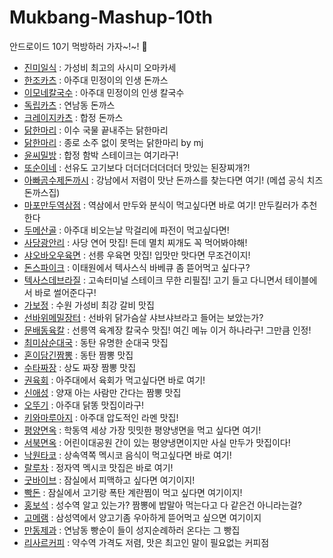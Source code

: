 # Mukbang-Mashup-10th

안드로이드 10기  먹방하러 가자~!~! 🤩

- [진미일식](https://blog.daum.net/wirbel/15524118) : 가성비 최고의 사시미 오마카세 
- [한조카츠](https://m.blog.naver.com/PostView.nhn?blogId=soothole&logNo=222044323430&proxyReferer=https:%2F%2Fwww.google.com%2F) : 아주대 민정이의 인생 돈까스
- [이모네칼국수](https://blog.naver.com/iamyours0422/222150905221) : 아주대 민정이의 인생 칼국수
- [독립카츠](https://m.blog.naver.com/PostView.nhn?blogId=belfry9&logNo=221008565056&proxyReferer=https:%2F%2Fwww.google.com%2F) : 연남동 돈까스
- [크레이지카츠](https://blog.naver.com/poohhoo/221939880286) : 합정 돈까스
- [닭한마리](https://mltr1017.tistory.com/512) : 이수 국물 끝내주는 닭한마리
- [닭한마리](https://m.blog.naver.com/ok3171/221315681646) : 종로 소주 없이 못먹는 닭한마리 by mj
- [윤씨밀방](https://m.blog.naver.com/pooo318/221298985976) :  합정 함박 스테이크는 여기라구!
- [또순이네](https://m.blog.naver.com/rambada_/221995465924) : 선유도 고기보다 더더더더더더더 맛있는 된장찌개?!
- [아빠곰수제돈까시](https://m.blog.naver.com/PostView.nhn?blogId=yjh860222&logNo=221361207576&proxyReferer=https:%2F%2Fwww.google.com%2F) : 강남에서 저렴이 맛난 돈까스를 찾는다면 여기! (메셥 공식 치즈 돈까스집)
- [마포만두역삼점](https://archerx.tistory.com/121) : 역삼에서 만두와 분식이 먹고싶다면 바로 여기! 만두킬러가 추천한다
- [두메산골](https://m.blog.naver.com/PostView.nhn?blogId=alswl9476&logNo=221369504508&proxyReferer=https:%2F%2Fwww.google.com%2F) : 아주대 비오는날 막걸리에 파전이 먹고싶다면!
- [사당광안리](https://m.blog.naver.com/PostView.nhn?blogId=qorgksk1&logNo=221252999680&proxyReferer=https:%2F%2Fwww.google.com%2F) : 사당 연어 맛집! 든데 멸치 찌개도 꼭 먹어봐야해!
- [샤오바오우육면](https://m.blog.naver.com/PostView.nhn?blogId=echo0401&logNo=221724131988&proxyReferer=https:%2F%2Fwww.google.com%2F) : 선릉 우육면 맛집! 입맛만 맛다면 무조건이지!
- [돈스파이크](https://shyness-crown.tistory.com/88) : 이태원에서 텍사스식 바베큐 좀 뜯어먹고 싶다구?
- [텍사스데브라질](https://m.blog.naver.com/PostView.nhn?blogId=sielle83&logNo=221292032754&proxyReferer=https:%2F%2Fwww.google.com%2F) : 고속터미널 스테이크 무한 리필집! 고기 들고 다니면서 테이블에서 바로 썰어준다구!
- [가보정](http://blog.naver.com/PostView.nhn?blogId=rkskrkskqkfk&logNo=221214514325&redirect=Dlog&widgetTypeCall=true&directAccess=false) : 수원 가성비 최강 갈비 맛집
- [선바위메밀장터](https://m.blog.naver.com/PostView.nhn?blogId=hyun910215&logNo=221372839613&proxyReferer=https:%2F%2Fwww.google.com%2F) : 선바위 닭가슴살 샤브샤브라고 들어는 보았는가?
- [문배동육칼](https://m.blog.naver.com/PostView.nhn?blogId=yddd7&logNo=221399555365&proxyReferer=https:%2F%2Fwww.google.com%2F) : 선릉역 육계장 칼국수 맛집! 여긴 메뉴 이거 하나라구! 그만큼 인정!
- [최미삼순대국](https://m.blog.naver.com/gtedhsdo/221314051629) : 동탄 유명한 순대국 맛집
- [혼이담긴짬뽕](https://m.blog.naver.com/PostView.nhn?blogId=jjhrlove&logNo=221118209995&proxyReferer=https:%2F%2Fwww.google.com%2F) : 동탄 짬뽕 맛집
- [수타짜장](https://m.blog.naver.com/PostView.nhn?blogId=lolooii&logNo=221157185589&proxyReferer=https:%2F%2Fwww.google.com%2F) : 상도 짜장 짬뽕 맛집
- [권육회](https://m.blog.naver.com/PostView.nhn?blogId=bbini17&logNo=221271241901&proxyReferer=https:%2F%2Fwww.google.com%2F) : 아주대에서 육회가 먹고싶다면 바로 여기!
- [신애성](https://blog.naver.com/black_jekim/221540150973) : 양재 아는 사람만 간다는 짬뽕 맛집
- [오뚜기](https://blog.naver.com/PostView.nhn?blogId=cheese_and_butter&logNo=221221017635&redirect=Dlog&widgetTypeCall=true&directAccess=false) : 아주대 닭똥 맛집이라구!
- [키와마루아지](https://m.blog.naver.com/PostView.nhn?blogId=jjungminizm&logNo=221185251658&proxyReferer=https:%2F%2Fwww.google.com%2F) : 아주대 압도적인 라멘 맛집!
- [평양면옥](https://m.blog.naver.com/PostView.nhn?blogId=kdm0928&logNo=221194666214&proxyReferer=https:%2F%2Fwww.google.com%2F) : 학동역 세상 가장 밋밋한 평양냉면을 먹고 싶다면 여기!
- [서북면옥](https://m.blog.naver.com/prayforwish/221261667948) : 어린이대공원 간이 있는 평양냉면이지만 사실 만두가 맛집이다!
- [낙원타코](https://blog.naver.com/tjwnsalfk/222199526421) : 상속역쪽 멕시코 음식이 먹고싶다면 바로 여기!
- [랄루차](https://blog.naver.com/ytyt2424/222057067224) : 정자역 멕시코 맛집은 바로 여기!
- [굿바이브](https://mongsoo.tistory.com/106) : 잠실에서 피맥하고 싶다면 여기이지!
- [빡돈](https://m.blog.naver.com/jbjoo0537/221994035481) : 잠실에서 고기랑 폭탄 계란찜이 먹고 싶다면 여기이지!
- [홍보석](https://m.blog.naver.com/guswjd9408/222177919817) : 성수역 알고 있는가? 짬뽕에 밥말아 먹는다고 다 같은건 아니라는걸?
- [고메램](http://blog.naver.com/PostView.nhn?blogId=jdoro&logNo=221781951472) : 삼성역에서 양고기좀 우아하게 뜯어먹고 싶으면 여기이지
- [만동제과](https://sky472900.tistory.com/154) : 연남동 빵순이 들이 성지순례하러 온다는 그 빵집
- [리사르커피](https://bartlife.tistory.com/118) : 약수역 가격도 저렴, 맛은 최고인 말이 필요없는 커피점